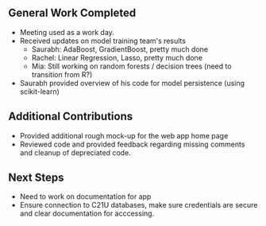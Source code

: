 ## General Work Completed
- Meeting used as a work day.
- Received updates on model training team's results
    - Saurabh: AdaBoost, GradientBoost, pretty much done
    - Rachel: Linear Regression, Lasso, pretty much done
    - Mia: Still working on random forests / decision trees (need to transition from R?)
- Saurabh provided overview of his code for model persistence (using scikit-learn)

## Additional Contributions
- Provided additional rough mock-up for the web app home page
- Reviewed code and provided feedback regarding missing comments and cleanup of depreciated code.

## Next Steps
- Need to work on documentation for app
- Ensure connection to C21U databases, make sure credentials are secure and clear documentation for acccessing.